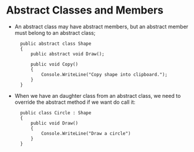 # Abstract Classes and Members

- An abstract class may have abstract members, but an abstract member must belong to an abstract class;


        public abstract class Shape
        {
            public abstract void Draw();

            public void Copy()
            {
                Console.WriteLine("Copy shape into clipboard.");
            }
        }


- When we have an daughter class from an abstract class, we need to override the abstract method if we want do call it:


        public class Circle : Shape
        {
            public void Draw()
            {
                Console.WriteLine("Draw a circle")
            }
        }

